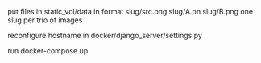 put files in static_vol/data in format slug/src.png slug/A.pn slug/B.png one slug per trio of images

reconfigure hostname in docker/django_server/settings.py

run docker-compose up